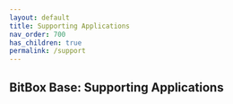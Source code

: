 ```yaml
---
layout: default
title: Supporting Applications
nav_order: 700
has_children: true
permalink: /support
---
```

## BitBox Base: Supporting Applications
